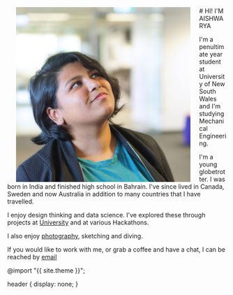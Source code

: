 <img src="upme.jpg" alt="my photo" width="400" height="400" align="left" hspace="20">
# HI! I'M AISHWARYA

I'm a penultimate year student at University of New South Wales and I'm studying Mechanical Engineering.

I'm a young globetrotter.
I was born in India and finished high school in Bahrain. I've since lived in Canada, Sweden and now Australia in addition to many countries that I have travelled.

I enjoy design thinking and data science.
I've explored these through projects at [University](https://goo.gl/NUzUTC) and at various Hackathons.

I also enjoy [photography](https://500px.com/aishwaryasahu), sketching and diving.

If you would like to work with me, or grab a coffee and have a chat, I can be reached by <a href="mailto:aishwarya.s@live.com">email</a>

@import "{{ site.theme }}";

header {
  display: none;
}

